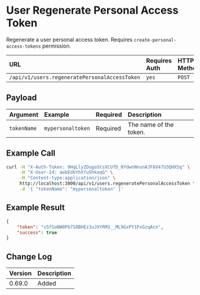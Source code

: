 # User Regenerate Personal Access Token

Regenerate a user personal access token. Requires `create-personal-access-tokens` permission.

| URL | Requires Auth | HTTP Method |
| :--- | :--- | :--- |
| `/api/v1/users.regeneratePersonalAccessToken` | `yes` | `POST` |

## Payload

| Argument | Example | Required | Description |
| :--- | :--- | :--- | :--- |
| `tokenName` | `mypersonaltoken` | Required | The name of the token. |

## Example Call

```bash
curl -H "X-Auth-Token: 9HqLlyZOugoStsXCUfD_0YdwnNnunAJF8V47U3QHXSq" \
     -H "X-User-Id: aobEdbYhXfu5hkeqG" \
     -H "Content-type:application/json" \
     http://localhost:3000/api/v1/users.regeneratePersonalAccessToken \
     -d '{ "tokenName": "mypersonaltoken" }'
```

## Example Result

```json
{
    "token": "sSfSoNW8Pb7S8BHEz3uJXYRM3__ML9GxPY1PxGzqAcn",
    "success": true
}
```

## Change Log

| Version | Description |
| :--- | :--- |
| 0.69.0 | Added |
